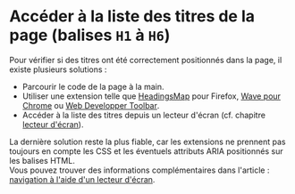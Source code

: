 # Accéder à la liste des titres de la page (balises `H1` à `H6`)

<script>$(document).ready(function () {
    setBreadcrumb([
        {"label":"Outils de test", "url": "./methodes-outils.html"},
        {"label":"Accéder à la liste des titres de la page"}]);
});</script>

<span data-menuitem="methodes-outils"></span>

Pour vérifier si des titres ont été correctement positionnés dans la page, il existe plusieurs solutions&nbsp;:
- Parcourir le code de la page à la main.
- Utiliser une extension telle que [<span lang="en">HeadingsMap</span>](https://addons.mozilla.org/fr/firefox/addon/headingsmap/) pour Firefox, [<span lang="en">Wave</span> pour Chrome](http://wave.webaim.org/extension/) ou [<span lang="en">Web Developper Toolbar</span>](http://chrispederick.com/work/web-developer/).
- Accéder à la liste des titres depuis un lecteur d'écran (cf. chapitre [lecteur d'écran](./methodes-outils-lecteur-ecran.html)).

La dernière solution reste la plus fiable, car les extensions ne prennent pas toujours en compte les <abbr>CSS</abbr> et les éventuels attributs <abbr>ARIA</abbr> positionnés sur les balises <abbr>HTML</abbr>.  
Vous pouvez trouver des informations complémentaires dans l'article : [navigation à l'aide d'un lecteur d'écran](./methodes-outils-lecteur-ecran.html).

<!--  This file is part of a11y-guidelines | Our vision of mobile & web accessibility guidelines and best practices, with valid/invalid examples.
 Copyright (C) 2016  Orange SA
 See the Creative Commons Legal Code Attribution-ShareAlike 3.0 Unported License for more details (LICENSE file). -->